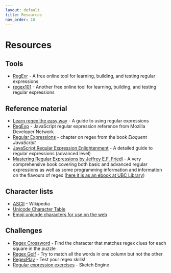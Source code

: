 ```yaml
---
layout: default
title: Resources
nav_order: 10
---
```

# Resources

## Tools

* [RegExr](https://regexr.com/) - A free online tool for learning, building, and testing regular expressions
* [regex101](https://regex101.com/) - Another free online tool for learning, building, and testing regular expressions

## Reference material

* [Learn regex the easy way](https://github.com/ziishaned/learn-regex) - A guide to using regular expressions
* [RegExp](https://developer.mozilla.org/en-US/docs/Web/JavaScript/Reference/Global_Objects/RegExp) - JavaScript regular expression reference from Mozilla Developer Network
* [Regular Expressions](https://eloquentjavascript.net/09_regexp.html) - chapter on regex from the book _Eloquent JavaScript_
* [JavaScript Regular Expression Enlightenment](http://codylindley.com/techpro/2013_05_14__javascript-regular-expression-/) - A detailed guide to regular expressions (advanced level)
* [Mastering Regular Expressions by Jeffrey E.F. Friedl](https://www.oreilly.com/library/view/mastering-regular-expressions/0596528124/) - A very comprehensive book covering both basic and advanced regular expressions as well as some programming information and information on the flavours of regex ([here it is as an ebook at UBC Library](https://go.exlibris.link/4L9XNYY4))

## Character lists

* [ASCII](https://en.wikipedia.org/wiki/ASCII#Character_set) - Wikipedia
* [Unicode Character Table](https://unicode-table.com/en/)
* [Emoji unicode characters for use on the web](https://apps.timwhitlock.info/emoji/tables/unicode)

## Challenges

* [Regex Crossword](https://regexcrossword.com/) - Find the character that matches regex clues for each square in the puzzle
* [Regex Golf](https://alf.nu/RegexGolf) - Try to match all the words in one column but not the other
* [RegexPlay](http://play.inginf.units.it/#/) - Test your regex skills!
* [Regular expression exercises](https://regex.sketchengine.co.uk/) - Sketch Engine

